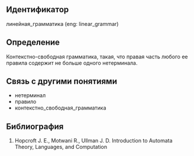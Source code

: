 ## Идентификатор

линейная_грамматика (eng: linear_grammar)

## Определение

Контекстно-свободная грамматика, такая, что правая часть любого ее правила содержит не больше одного нетерминала.

## Связь с другими понятиями

* нетерминал
* правило
* контекстно_свободная_грамматика

## Библиография

1. Hopcroft J. E., Motwani R., Ullman J. D. Introduction to Automata Theory, Languages, and Computation
